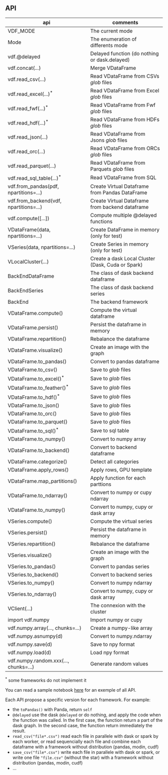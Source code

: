 ## API

| api                                    | comments                                          |
|----------------------------------------|---------------------------------------------------|
| VDF_MODE                               | The current mode                                  |
| Mode                                   | The enumeration of differents mode                |
| vdf.@delayed                           | Delayed function (do nothing or dask.delayed)     |
| vdf.concat(...)                        | Merge VDataFrame                                  |
| vdf.read_csv(...)                      | Read VDataFrame from CSVs *glob* files            |
| vdf.read_excel(...)<sup>*</sup>        | Read VDataFrame from Excel *glob* files           |
| vdf.read_fwf(...)<sup>*</sup>          | Read VDataFrame from Fwf *glob* files             |
| vdf.read_hdf(...)<sup>*</sup>          | Read VDataFrame from HDFs *glob* files            |
| vdf.read_json(...)                     | Read VDataFrame from Jsons *glob* files           |
| vdf.read_orc(...)                      | Read VDataFrame from ORCs *glob* files            |
| vdf.read_parquet(...)                  | Read VDataFrame from Parquets *glob* files        |
| vdf.read_sql_table(...)<sup>*</sup>    | Read VDataFrame from SQL                          |
| vdf.from_pandas(pdf, npartitions=...)  | Create Virtual Dataframe from Pandas DataFrame    |
| vdf.from_backend(vdf, npartitions=...) | Create Virtual Dataframe from backend dataframe   |
| vdf.compute([...])                     | Compute multiple @delayed functions               |
| VDataFrame(data, npartitions=...)      | Create DataFrame in memory (only for test)        |
| VSeries(data, npartitions=...)         | Create Series in memory (only for test)           |
| VLocalCluster(...)                     | Create a dask Local Cluster (Dask, Cuda or Spark) |
| BackEndDataFrame                       | The class of dask backend dataframe               |
| BackEndSeries                          | The class of dask backend series                  |
| BackEnd                                | The backend framework                             |
| VDataFrame.compute()                   | Compute the virtual dataframe                     |
| VDataFrame.persist()                   | Persist the dataframe in memory                   |
| VDataFrame.repartition()               | Rebalance the dataframe                           |
| VDataFrame.visualize()                 | Create an image with the graph                    |
| VDataFrame.to_pandas()                 | Convert to pandas dataframe                       |
| VDataFrame.to_csv()                    | Save to *glob* files                              |
| VDataFrame.to_excel()<sup>*</sup>      | Save to *glob* files                              |
| VDataFrame.to_feather()<sup>*</sup>    | Save to *glob* files                              |
| VDataFrame.to_hdf()<sup>*</sup>        | Save to *glob* files                              |
| VDataFrame.to_json()                   | Save to *glob* files                              |
| VDataFrame.to_orc()                    | Save to *glob* files                              |
| VDataFrame.to_parquet()                | Save to *glob* files                              |
| VDataFrame.to_sql()<sup>*</sup>        | Save to sql table                                 |
| VDataFrame.to_numpy()                  | Convert to numpy array                            |
| VDataFrame.to_backend()                | Convert to backend dataframe                      |
| VDataFrame.categorize()                | Detect all categories                             |
| VDataFrame.apply_rows()                | Apply rows, GPU template                          |
| VDataFrame.map_partitions()            | Apply function for each parttions                 |
| VDataFrame.to_ndarray()                | Convert to numpy or cupy ndarray                  |
| VDataFrame.to_numpy()                  | Convert to numpy, cupy or dask array              |
| VSeries.compute()                      | Compute the virtual series                        |
| VSeries.persist()                      | Persist the dataframe in memory                   |
| VSeries.repartition()                  | Rebalance the dataframe                           |
| VSeries.visualize()                    | Create an image with the graph                    |
| VSeries.to_pandas()                    | Convert to pandas series                          |
| VSeries.to_backend()                   | Convert to backend series                         |
| VSeries.to_numpy()                     | Convert to numpy ndarray                          |
| VSeries.to_ndarray()                   | Convert to numpy, cupy or dask array              |
| VClient(...)                           | The connexion with the cluster                    |
| import vdf.numpy                       | Import numpy or cupy                              |
| vdf.numpy.array(..., chunks=...)       | Create a numpy-like array                         |
| vdf.numpy.asnumpy(d)                   | Convert to numpy.ndarray                          |
| vdf.numpy.save(d)                      | Save to npy format                                |
| vdf.numpy.load(d)                      | Load npy format                                   |
| vdf.numpy.random.xxx(..., chunks=...)  | Generate random values                            |

<sup>*</sup> some frameworks do not implement it


You can read a sample notebook [here](https://github.com/pprados/virtual-dataframe/blob/master/notebooks/demo.ipynb)
for an exemple of all API.

Each API propose a specific version for each framework. For example:

- the  `toPandas()` with Panda, return `self`
- `@delayed` use the dask `@delayed` or do nothing, and apply the code when the function was called.
In the first case, the function return a part of the dask graph. In the second case, the function return immediately
the result.
- `read_csv("file*.csv")` read each file in parallele with dask or spark by each worker,
or read sequencially each file and combine each dataframe with a framework without distribution (pandas, modin, cudf)
- `save_csv("file*.csv")` write each file in parallele with dask or spark,
or write one file `"file.csv"` (without the star) with a framework without distribution (pandas, modin, cudf)
- ...

